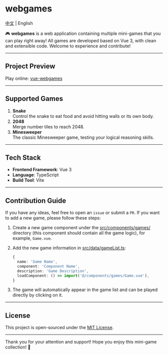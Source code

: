 # webgames

[中文](https://github.com/zhenghaoyang24/filetree/blob/master/README.md) | English

🎮 **webgames** is a web application containing multiple mini-games that you can play right away! All games are developed based on Vue 3, with clean and extensible code. Welcome to experience and contribute!

---

## Project Preview

Play online: [vue-webgames](https://vue-webgames.netlify.app/)

---

## Supported Games

1. **Snake**  
   Control the snake to eat food and avoid hitting walls or its own body.
2. **2048**  
   Merge number tiles to reach 2048.
3. **Minesweeper**  
   The classic Minesweeper game, testing your logical reasoning skills.

---

## Tech Stack

- **Frontend Framework**: Vue 3
- **Language**: TypeScript
- **Build Tool**: Vite

---

## Contribution Guide

If you have any ideas, feel free to open an `issue` or submit a `PR`. If you want to add a new game, please follow these steps:

1. Create a new game component under the [src/components/games/](https://github.com/zhenghaoyang24/webgames/tree/master/src/components/games) directory (this component should contain all the game logic), for example, `Game.vue`.
2. Add the new game information in [src/data/gameList.ts](https://github.com/zhenghaoyang24/webgames/blob/master/src/data/gameList.ts):

   ```typescript
   {
     name: 'Game Name',
     component: 'Component Name',
     description: 'Game Description',
     loadComponent: () => import('@/components/games/Game.vue'),
   }
   ```

3. The game will automatically appear in the game list and can be played directly by clicking on it.

---

## License

This project is open-sourced under the [MIT License](https://github.com/zhenghaoyang24/webgames?tab=MIT-1-ov-file).

---

Thank you for your attention and support! Hope you enjoy this mini-game collection! 🎉
